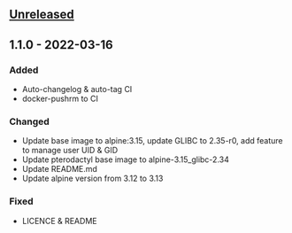 <a name="unreleased"></a>
## [Unreleased]


<a name="1.1.0"></a>
## 1.1.0 - 2022-03-16
### Added
- Auto-changelog & auto-tag CI
- docker-pushrm to CI

### Changed
- Update base image to alpine:3.15, update GLIBC to 2.35-r0, add feature to manage user UID & GID
- Update pterodactyl base image to alpine-3.15_glibc-2.34
- Update README.md
- Update alpine version from 3.12 to 3.13

### Fixed
- LICENCE & README


[Unreleased]: https://git.tools01.noxinmortus.fr/sysadmins/ansible/role-zabbix/compare/1.1.0...HEAD
